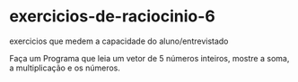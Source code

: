 # exercicios-de-raciocinio-6
 exercicios que medem a capacidade do aluno/entrevistado

Faça um Programa que leia um vetor de 5 números inteiros, mostre a soma, a multiplicação e os
números.